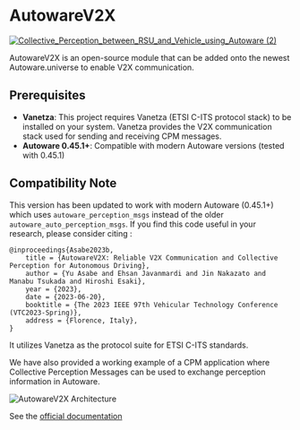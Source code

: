 # AutowareV2X
[![Collective_Perception_between_RSU_and_Vehicle_using_Autoware (2)](https://github-production-user-asset-6210df.s3.amazonaws.com/3140505/253303730-8662b65b-99af-4793-8c4c-62d457fc9e62.gif)](https://youtu.be/57fx3-gUNxU)

AutowareV2X is an open-source module that can be added onto the newest Autoware.universe to enable V2X communication.

## Prerequisites

- **Vanetza**: This project requires Vanetza (ETSI C-ITS protocol stack) to be installed on your system. Vanetza provides the V2X communication stack used for sending and receiving CPM messages.
- **Autoware 0.45.1+**: Compatible with modern Autoware versions (tested with 0.45.1)

## Compatibility Note

This version has been updated to work with modern Autoware (0.45.1+) which uses `autoware_perception_msgs` instead of the older `autoware_auto_perception_msgs`. If you find this code useful in your research, please consider citing :

    @inproceedings{Asabe2023b,
        title = {AutowareV2X: Reliable V2X Communication and Collective Perception for Autonomous Driving},
        author = {Yu Asabe and Ehsan Javanmardi and Jin Nakazato and Manabu Tsukada and Hiroshi Esaki},
        year = {2023},
        date = {2023-06-20},
        booktitle = {The 2023 IEEE 97th Vehicular Technology Conference (VTC2023-Spring)},
        address = {Florence, Italy},
    }

It utilizes Vanetza as the protocol suite for ETSI C-ITS standards.

We have also provided a working example of a CPM application where Collective Perception Messages can be used to exchange perception information in Autoware.





![AutowareV2X Architecture](./docs/figs/autowarev2x_architecture_v2.png)

See the [official documentation](https://tlab-wide.github.io/AutowareV2X/)
